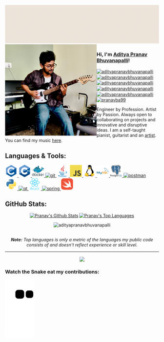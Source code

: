 <img src="https://github.com/adityapranavbhuvanapalli/adityapranavbhuvanapalli/blob/main/EatSleepCodeRepeatBanner.gif">

<img align="left" width="300" height="300" alt="Aditya Pranav Bhuvanapalli" src="https://github.com/adityapranavbhuvanapalli/adityapranavbhuvanapalli/blob/main/AdityaPranavBhuvanapalli.png"/>

### Hi, I'm <a href="https://www.linkedin.com/in/adityapranavbhuvanapalli" target="_blank">Aditya Pranav Bhuvanapalli</a>!

<p align="left">
<a href="https://linkedin.com/in/adityapranavbhuvanapalli" target="blank"><img align="center" src="https://raw.githubusercontent.com/rahuldkjain/github-profile-readme-generator/master/src/images/icons/Social/linked-in-alt.svg" alt="adityapranavbhuvanapalli" height="30" width="40" /></a>
<a href="https://fb.com/adityapranavbhuvanapalli" target="blank"><img align="center" src="https://raw.githubusercontent.com/rahuldkjain/github-profile-readme-generator/master/src/images/icons/Social/facebook.svg" alt="adityapranavbhuvanapalli" height="30" width="40" /></a>
<a href="https://instagram.com/adityapranavbhuvanapalli" target="blank"><img align="center" src="https://raw.githubusercontent.com/rahuldkjain/github-profile-readme-generator/master/src/images/icons/Social/instagram.svg" alt="adityapranavbhuvanapalli" height="30" width="40" /></a>
<a href="https://www.youtube.com/c/adityapranavbhuvanapalli" target="blank"><img align="center" src="https://raw.githubusercontent.com/rahuldkjain/github-profile-readme-generator/master/src/images/icons/Social/youtube.svg" alt="adityapranavbhuvanapalli" height="30" width="40" /></a>
<a href="https://www.leetcode.com/adityapranavbhuvanapalli" target="blank"><img align="center" src="https://raw.githubusercontent.com/rahuldkjain/github-profile-readme-generator/master/src/images/icons/Social/leet-code.svg" alt="adityapranavbhuvanapalli" height="30" width="40" /></a>
<a href="https://www.hackerrank.com/pranavba99" target="blank"><img align="center" src="https://raw.githubusercontent.com/rahuldkjain/github-profile-readme-generator/master/src/images/icons/Social/hackerrank.svg" alt="pranavba99" height="30" width="40" /></a>
</p>

Engineer by Profession. Artist by Passion. Always open to collaborating on projects and innovative and disruptive ideas. I am a self-taught pianist, guitarist and an [artist](https://www.instagram.com/aidenpaulbrewmann). You can find my music [here](https://www.instagram.com/adityapranavbhuvanapalli/).

## Languages & Tools:
<p align="left"> <a href="https://www.cprogramming.com/" target="_blank" rel="noreferrer"> <img src="https://raw.githubusercontent.com/devicons/devicon/master/icons/c/c-original.svg" alt="c" width="40" height="40"/> </a> <a href="https://www.w3schools.com/cpp/" target="_blank" rel="noreferrer"> <img src="https://raw.githubusercontent.com/devicons/devicon/master/icons/cplusplus/cplusplus-original.svg" alt="cplusplus" width="40" height="40"/> </a> <a href="https://www.docker.com/" target="_blank" rel="noreferrer"> <img src="https://raw.githubusercontent.com/devicons/devicon/master/icons/docker/docker-original-wordmark.svg" alt="docker" width="40" height="40"/> </a> <a href="https://git-scm.com/" target="_blank" rel="noreferrer"> <img src="https://www.vectorlogo.zone/logos/git-scm/git-scm-icon.svg" alt="git" width="40" height="40"/> </a> <a href="https://www.java.com" target="_blank" rel="noreferrer"> <img src="https://raw.githubusercontent.com/devicons/devicon/master/icons/java/java-original.svg" alt="java" width="40" height="40"/> </a> <a href="https://developer.mozilla.org/en-US/docs/Web/JavaScript" target="_blank" rel="noreferrer"> <img src="https://raw.githubusercontent.com/devicons/devicon/master/icons/javascript/javascript-original.svg" alt="javascript" width="40" height="40"/> </a> <a href="https://www.linux.org/" target="_blank" rel="noreferrer"> <img src="https://raw.githubusercontent.com/devicons/devicon/master/icons/linux/linux-original.svg" alt="linux" width="40" height="40"/> </a> <a href="https://www.mysql.com/" target="_blank" rel="noreferrer"> <img src="https://raw.githubusercontent.com/devicons/devicon/master/icons/mysql/mysql-original-wordmark.svg" alt="mysql" width="40" height="40"/> </a> <a href="https://www.postgresql.org" target="_blank" rel="noreferrer"> <img src="https://raw.githubusercontent.com/devicons/devicon/master/icons/postgresql/postgresql-original-wordmark.svg" alt="postgresql" width="40" height="40"/> </a> <a href="https://postman.com" target="_blank" rel="noreferrer"> <img src="https://www.vectorlogo.zone/logos/getpostman/getpostman-icon.svg" alt="postman" width="40" height="40"/> </a> <a href="https://www.python.org" target="_blank" rel="noreferrer"> <img src="https://raw.githubusercontent.com/devicons/devicon/master/icons/python/python-original.svg" alt="python" width="40" height="40"/> </a> <a href="https://www.qt.io/" target="_blank" rel="noreferrer"> <img src="https://upload.wikimedia.org/wikipedia/commons/0/0b/Qt_logo_2016.svg" alt="qt" width="40" height="40"/> </a> <a href="https://reactjs.org/" target="_blank" rel="noreferrer"> <img src="https://raw.githubusercontent.com/devicons/devicon/master/icons/react/react-original-wordmark.svg" alt="react" width="40" height="40"/> </a> <a href="https://spring.io/" target="_blank" rel="noreferrer"> <img src="https://www.vectorlogo.zone/logos/springio/springio-icon.svg" alt="spring" width="40" height="40"/> </a> <a href="https://developer.apple.com/swift/" target="_blank" rel="noreferrer"> <img src="https://raw.githubusercontent.com/devicons/devicon/master/icons/swift/swift-original.svg" alt="swift" width="40" height="40"/> </a> </p>

## GitHub Stats:
<div>
  <div align="center">
    <a href="#"><img alt="Pranav's Github Stats" src="https://github-readme-stats.vercel.app/api?username=adityapranavbhuvanapalli&show_icons=true&include_all_commits=true&count_private=true&theme=react&hide_border=true&bg_color=0D1117&title_color=5ce1e6&icon_color=5ce1e6" height="200"/></a>
    <a href="#"><img alt="Pranav's Top Languages" src="https://github-readme-stats.vercel.app/api/top-langs/?username=adityapranavbhuvanapalli&langs_count=10&layout=compact&theme=react&hide_border=true&bg_color=0D1117&title_color=5ce1e6&icon_color=5ce1e6" height="200"/></a>
    <p align="center"> <img src="https://komarev.com/ghpvc/?username=adityapranavbhuvanapalli&label=Profile%20views&color=0e75b6&style=flat" alt="adityapranavbhuvanapalli" /> </p>
    <br/>
    <i><b>Note:</b> Top languages is only a metric of the languages my public code consists of and doesn't reflect experience or skill level.</i>
  </div>
  
  <hr/>
  
  <div align="center">
    <img align="center" src="https://github-profile-trophy.vercel.app/?username=adityapranavbhuvanapalli&column=8&theme=onedark" />
  </div>
  
</div>

### Watch the Snake eat my contributions:
![Snake animation](https://github.com/adityapranavbhuvanapalli/adityapranavbhuvanapalli/blob/output/github-contribution-grid-snake.svg)

<!--
<p><img align="center" src="https://github-readme-streak-stats.herokuapp.com/?user=adityapranavbhuvanapalli&" alt="Pranav's Streak Stats" /></p> 

<br />
<img src="https://github.com/adityapranavbhuvanapalli/adityapranavbhuvanapalli/blob/main/endbanner.png">
-->

